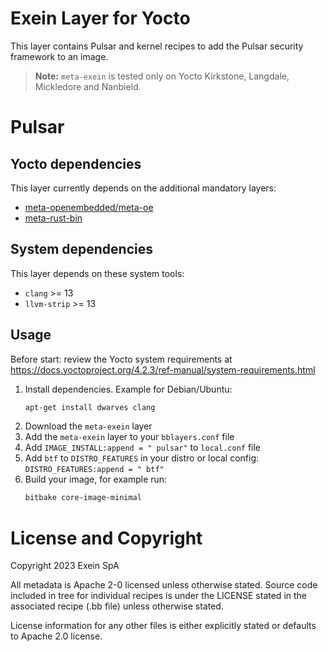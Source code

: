 # Exein Layer for Yocto
This layer contains Pulsar and kernel recipes to add the Pulsar security framework to an image.

> **Note:** `meta-exein` is tested only on Yocto Kirkstone, Langdale, Mickledore and Nanbield.


# Pulsar

## Yocto dependencies
This layer currently depends on the additional mandatory layers:

- [meta-openembedded/meta-oe](https://github.com/openembedded/meta-openembedded)
- [meta-rust-bin](https://github.com/rust-embedded/meta-rust-bin)


## System dependencies
This layer depends on these system tools:
 
- `clang` >= 13
- `llvm-strip` >= 13 


## Usage
Before start: review the Yocto system requirements at 
https://docs.yoctoproject.org/4.2.3/ref-manual/system-requirements.html

1. Install dependencies. Example for Debian/Ubuntu:
    ```bash
    apt-get install dwarves clang
    ```
2. Download the `meta-exein` layer
3. Add the `meta-exein` layer to your `bblayers.conf` file
4. Add `IMAGE_INSTALL:append = " pulsar"` to `local.conf` file
5. Add `btf` to `DISTRO_FEATURES` in your distro or local config: `DISTRO_FEATURES:append = " btf"`
6. Build your image, for example run:
    ```bash
    bitbake core-image-minimal
    ```

# License and Copyright
Copyright 2023 Exein SpA

All metadata is Apache 2-0 licensed unless otherwise stated. Source code included in tree for individual recipes is under the LICENSE stated in the associated recipe (.bb file) unless otherwise stated.

License information for any other files is either explicitly stated or defaults to Apache 2.0 license.